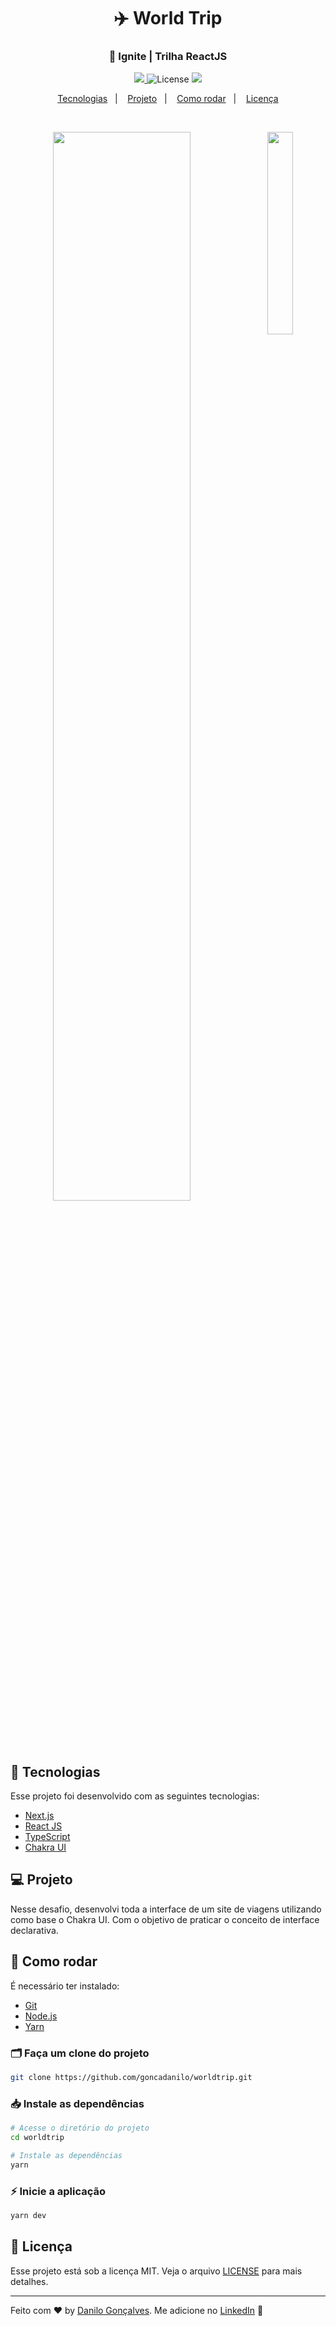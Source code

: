 <h1 align="center">
  ✈️ World Trip
</h1>
<h3 align="center">
  🚀 Ignite | Trilha ReactJS
</h3>

<p align="center">
  <a href="https://www.rocketseat.com.br/" target="_blank">
    <img src="https://img.shields.io/static/v1?label=Bootcamp&message=Ignite%20|%20Rocketseat&color=8257E5&labelColor=000000" />
  </a>

  <img alt="License" src="https://img.shields.io/static/v1?label=license&message=MIT&color=8257E5&labelColor=000000">

  <a href="https://app.rocketseat.com.br/me/goncadanilo">
    <img src="https://img.shields.io/static/v1?label=Made%20By&message=Danilo%20Gon%C3%A7alves&color=8257E5&labelColor=000000" />
  </a>
</p>

<p align="center">
  <a href="#-tecnologias">Tecnologias</a>&nbsp;&nbsp;&nbsp;|&nbsp;&nbsp;&nbsp;
  <a href="#-projeto">Projeto</a>&nbsp;&nbsp;&nbsp;|&nbsp;&nbsp;&nbsp;
  <a href="#-como-rodar">Como rodar</a>&nbsp;&nbsp;&nbsp;|&nbsp;&nbsp;&nbsp;
  <a href="#-licença">Licença</a>
</p>

<br>

<p align="center"> 
  <img align="right" width="28.8%" src="https://user-images.githubusercontent.com/53796755/201491799-4d43a098-28b2-43a9-8f6b-9e3e6448254f.png" />
  <img width="66.2%" src="https://user-images.githubusercontent.com/53796755/201491784-7833a191-2fe2-47ae-b8d0-46c9fcabcdff.png" />
</p>


## 🚀 Tecnologias

Esse projeto foi desenvolvido com as seguintes tecnologias:

- [Next.js](https://nextjs.org/)
- [React JS](https://pt-br.reactjs.org/)
- [TypeScript](https://www.typescriptlang.org/)
- [Chakra UI](https://chakra-ui.com/)

## 💻 Projeto

Nesse desafio, desenvolvi toda a interface de um site de viagens utilizando como base o Chakra UI. Com o objetivo de praticar o conceito de interface declarativa.


## 🔧 Como rodar

É necessário ter instalado:
- [Git](https://git-scm.com)
- [Node.js](https://nodejs.org/)
- [Yarn](https://yarnpkg.com/)

### 🗂 Faça um clone do projeto

```bash
git clone https://github.com/goncadanilo/worldtrip.git
```

### 📥 Instale as dependências
```bash
# Acesse o diretório do projeto
cd worldtrip

# Instale as dependências
yarn
```

### ⚡ Inicie a aplicação
```bash
yarn dev
```

## 📝 Licença

Esse projeto está sob a licença MIT. Veja o arquivo [LICENSE](LICENSE) para mais detalhes.

---

Feito com ♥ by [Danilo Gonçalves](https://github.com/goncadanilo). Me adicione no [LinkedIn](https://www.linkedin.com/in/goncadanilo/) :wave:

